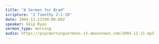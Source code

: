 ```yaml
---
title: "A Sermon for Brad"
scripture: "2 Timothy 2:1-10"
date: 2004-11-21T00:00:00Z
speaker: Skip Ryan
sermon_type: morning
audio: https://pcpcmorningsermons.s3.amazonaws.com/2004-11-21.mp3 
---
```



